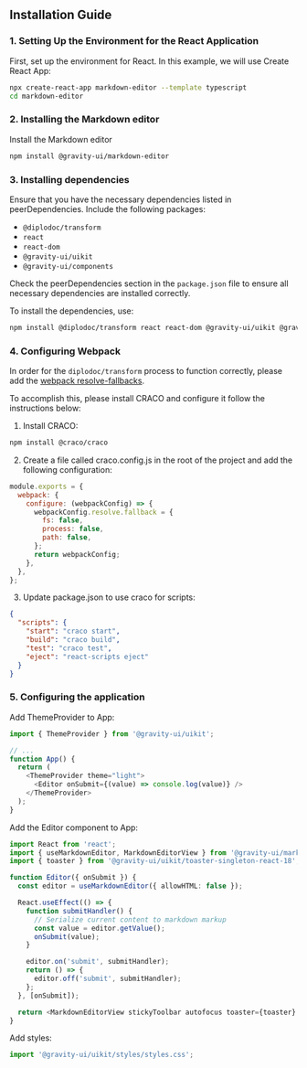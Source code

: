 ## Installation Guide

### 1. Setting Up the Environment for the React Application
First, set up the environment for React. In this example, we will use Create React App:

```bash
npx create-react-app markdown-editor --template typescript
cd markdown-editor
```

### 2. Installing the Markdown editor
Install the Markdown editor

```bash
npm install @gravity-ui/markdown-editor
```

### 3. Installing dependencies
Ensure that you have the necessary dependencies listed in peerDependencies. Include the following packages:
- `@diplodoc/transform`
- `react`
- `react-dom`
- `@gravity-ui/uikit`
- `@gravity-ui/components`

Check the peerDependencies section in the `package.json` file to ensure all necessary dependencies are installed correctly.

To install the dependencies, use:

```bash
npm install @diplodoc/transform react react-dom @gravity-ui/uikit @gravity-ui/components
```

### 4. Configuring Webpack
In order for the `diplodoc/transform` process to function correctly, please add the [webpack resolve-fallbacks](https://webpack.js.org/configuration/resolve/#resolvefallback).

To accomplish this, please install CRACO and configure it follow the instructions below:

1. Install CRACO:

```bash
npm install @craco/craco
```
2. Create a file called craco.config.js in the root of the project and add the following configuration:

```javascript
module.exports = {
  webpack: {
    configure: (webpackConfig) => {
      webpackConfig.resolve.fallback = {
        fs: false,
        process: false,
        path: false,
      };
      return webpackConfig;
    },
  },
};
```
3. Update package.json to use craco for scripts:

```json
{
  "scripts": {
    "start": "craco start",
    "build": "craco build",
    "test": "craco test",
    "eject": "react-scripts eject"
  }
}
```
### 5. Configuring the application
Add ThemeProvider to App:

```ts
import { ThemeProvider } from '@gravity-ui/uikit';

// ...
function App() {
  return (
    <ThemeProvider theme="light">
      <Editor onSubmit={(value) => console.log(value)} />
    </ThemeProvider>
  );
}
```
Add the Editor component to App:

```ts
import React from 'react';
import { useMarkdownEditor, MarkdownEditorView } from '@gravity-ui/markdown-editor';
import { toaster } from '@gravity-ui/uikit/toaster-singleton-react-18';

function Editor({ onSubmit }) {
  const editor = useMarkdownEditor({ allowHTML: false });

  React.useEffect(() => {
    function submitHandler() {
      // Serialize current content to markdown markup
      const value = editor.getValue();
      onSubmit(value);
    }

    editor.on('submit', submitHandler);
    return () => {
      editor.off('submit', submitHandler);
    };
  }, [onSubmit]);

  return <MarkdownEditorView stickyToolbar autofocus toaster={toaster} editor={editor} />;
}
```
Add styles:

```ts
import '@gravity-ui/uikit/styles/styles.css';
```
